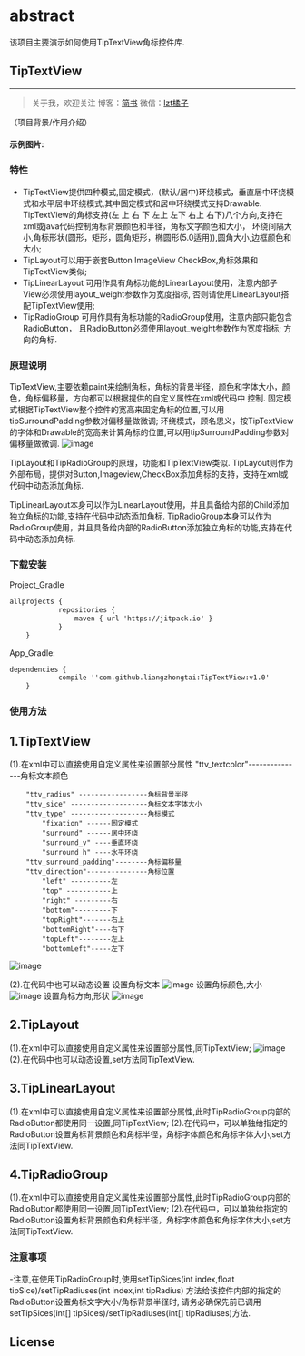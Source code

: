 # abstract
该项目主要演示如何使用TipTextView角标控件库.
## TipTextView
---------------

> 关于我，欢迎关注
  博客：[简书](http://www.jianshu.com/users/8d01db870d4a/timeline) 微信：[lzt橘子](18520660170)

（项目背景/作用介绍）

#### 示例图片:

### 特性
- TipTextView提供四种模式,固定模式，(默认/居中)环绕模式，垂直居中环绕模式和水平居中环绕模式,其中固定模式和居中环绕模式支持Drawable.
  TipTextView的角标支持(左 上 右 下 左上 左下 右上 右下)八个方向,支持在xml或java代码控制角标背景颜色和半径，角标文字颜色和大小，
	         环绕间隔大小,角标形状(圆形，矩形，圆角矩形，椭圆形(5.0适用)),圆角大小,边框颜色和大小;
- TipLayout可以用于嵌套Button ImageView CheckBox,角标效果和TipTextView类似;
- TipLinearLayout 可用作具有角标功能的LinearLayout使用，注意内部子View必须使用layout_weight参数作为宽度指标,
                  否则请使用LinearLayout搭配TipTextView使用;
- TipRadioGroup	  可用作具有角标功能的RadioGroup使用，注意内部只能包含RadioButton，
                  且RadioButton必须使用layout_weight参数作为宽度指标;
方向的角标.
### 原理说明

TipTextView,主要依赖paint来绘制角标，角标的背景半径，颜色和字体大小，颜色，角标偏移量，方向都可以根据提供的自定义属性在xml或代码中
控制.
固定模式根据TipTextView整个控件的宽高来固定角标的位置,可以用tipSurroundPadding参数对偏移量做微调;
环绕模式，顾名思义，按TipTextView的字体和Drawable的宽高来计算角标的位置,可以用tipSurroundPadding参数对偏移量做微调.
![image](https://github.com/liangzhongtai/TipTextView/blob/master/resultPic/tiptextview_0.png)

TipLayout和TipRadioGroup的原理，功能和TipTextView类似.
TipLayout则作为外部布局，提供对Button,Imageview,CheckBox添加角标的支持，支持在xml或代码中动态添加角标.

TipLinearLayout本身可以作为LinearLayout使用，并且具备给内部的Child添加独立角标的功能,支持在代码中动态添加角标.
TipRadioGroup本身可以作为RadioGroup使用，并且具备给内部的RadioButton添加独立角标的功能,支持在代码中动态添加角标.

### 下载安装
Project_Gradle
``` xml
allprojects {
		    repositories {
			    maven { url 'https://jitpack.io' }
		    }
	}
```
App_Gradle:
``` xml
dependencies {
	        compile ''com.github.liangzhongtai:TipTextView:v1.0'
	}
```

### 使用方法

## 1.TipTextView

(1).在xml中可以直接使用自定义属性来设置部分属性
        "ttv_textcolor"---------------角标文本颜色

        "ttv_radius" -----------------角标背景半径
        "ttv_sice" -------------------角标文本字体大小
        "ttv_type" -------------------角标模式
            "fixation" ------固定模式
            "surround" ------居中环绕
            "surround_v" ----垂直环绕
            "surround_h" ----水平环绕
        "ttv_surround_padding"--------角标偏移量
        "ttv_direction"---------------角标位置
        	"left" ----------左
        	"top" -----------上
        	"right" ---------右
        	"bottom"---------下
        	"topRight"-------右上
        	"bottomRight"----右下
        	"topLeft"--------左上
        	"bottomLeft"-----左下


![image](https://github.com/liangzhongtai/TipTextView/blob/master/resultPic/tiptextview_0.png)

(2).在代码中也可以动态设置
设置角标文本
![image](https://github.com/liangzhongtai/TipTextView/blob/master/resultPic/tiptextview_1.png)
设置角标颜色,大小
![image](https://github.com/liangzhongtai/TipTextView/blob/master/resultPic/tiptextview_2.png)
设置角标方向,形状
![image](https://github.com/liangzhongtai/TipTextView/blob/master/resultPic/tiptextview_3.png)

## 2.TipLayout
(1).在xml中可以直接使用自定义属性来设置部分属性,同TipTextView;
![image](https://github.com/liangzhongtai/ReplaceFonts/blob/master/resultPic/tiptextview_4.png)
(2).在代码中也可以动态设置,set方法同TipTextView.

## 3.TipLinearLayout
(1).在xml中可以直接使用自定义属性来设置部分属性,此时TipRadioGroup内部的RadioButton都使用同一设置,同TipTextView;
(2).在代码中，可以单独给指定的RadioButton设置角标背景颜色和角标半径，角标字体颜色和角标字体大小,set方法同TipTextView.

## 4.TipRadioGroup
(1).在xml中可以直接使用自定义属性来设置部分属性,此时TipRadioGroup内部的RadioButton都使用同一设置,同TipTextView;
(2).在代码中，可以单独给指定的RadioButton设置角标背景颜色和角标半径，角标字体颜色和角标字体大小,set方法同TipTextView.

### 注意事项

-注意,在使用TipRadioGroup时,使用setTipSices(int index,float tipSice)/setTipRadiuses(int index,int tipRadius)
      方法给该控件内部的指定的RadioButton设置角标文字大小/角标背景半径时,
 请务必确保先前已调用setTipSices(int[] tipSices)/setTipRadiuses(int[] tipRadiuses)方法.

## License

